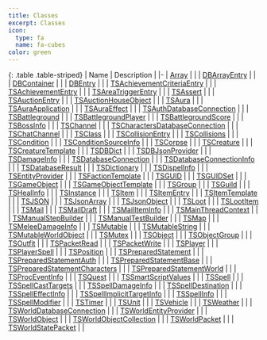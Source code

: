 ```yaml
---
title: Classes
excerpt: Classes
icon:
  type: fa
  name: fa-cubes
color: green
---
```


{: .table .table-striped}
| Name | Description |
|-
| [Array](./Array) |  |
| [DBArrayEntry](./DBArrayEntry) |  |
| [DBContainer](./DBContainer) |  |
| [DBEntry](./DBEntry) |  |
| [TSAchievementCriteriaEntry](./TSAchievementCriteriaEntry) |  |
| [TSAchievementEntry](./TSAchievementEntry) |  |
| [TSAreaTriggerEntry](./TSAreaTriggerEntry) |  |
| [TSAssert](./TSAssert) |  |
| [TSAuctionEntry](./TSAuctionEntry) |  |
| [TSAuctionHouseObject](./TSAuctionHouseObject) |  |
| [TSAura](./TSAura) |  |
| [TSAuraApplication](./TSAuraApplication) |  |
| [TSAuraEffect](./TSAuraEffect) |  |
| [TSAuthDatabaseConnection](./TSAuthDatabaseConnection) |  |
| [TSBattleground](./TSBattleground) |  |
| [TSBattlegroundPlayer](./TSBattlegroundPlayer) |  |
| [TSBattlegroundScore](./TSBattlegroundScore) |  |
| [TSBossInfo](./TSBossInfo) |  |
| [TSChannel](./TSChannel) |  |
| [TSCharactersDatabaseConnection](./TSCharactersDatabaseConnection) |  |
| [TSChatChannel](./TSChatChannel) |  |
| [TSClass](./TSClass) |  |
| [TSCollisionEntry](./TSCollisionEntry) |  |
| [TSCollisions](./TSCollisions) |  |
| [TSCondition](./TSCondition) |  |
| [TSConditionSourceInfo](./TSConditionSourceInfo) |  |
| [TSCorpse](./TSCorpse) |  |
| [TSCreature](./TSCreature) |  |
| [TSCreatureTemplate](./TSCreatureTemplate) |  |
| [TSDBDict](./TSDBDict) |  |
| [TSDBJsonProvider](./TSDBJsonProvider) |  |
| [TSDamageInfo](./TSDamageInfo) |  |
| [TSDatabaseConnection](./TSDatabaseConnection) |  |
| [TSDatabaseConnectionInfo](./TSDatabaseConnectionInfo) |  |
| [TSDatabaseResult](./TSDatabaseResult) |  |
| [TSDictionary](./TSDictionary) |  |
| [TSDispelInfo](./TSDispelInfo) |  |
| [TSEntityProvider](./TSEntityProvider) |  |
| [TSFactionTemplate](./TSFactionTemplate) |  |
| [TSGUID](./TSGUID) |  |
| [TSGUIDSet](./TSGUIDSet) |  |
| [TSGameObject](./TSGameObject) |  |
| [TSGameObjectTemplate](./TSGameObjectTemplate) |  |
| [TSGroup](./TSGroup) |  |
| [TSGuild](./TSGuild) |  |
| [TSHealInfo](./TSHealInfo) |  |
| [TSInstance](./TSInstance) |  |
| [TSItem](./TSItem) |  |
| [TSItemEntry](./TSItemEntry) |  |
| [TSItemTemplate](./TSItemTemplate) |  |
| [TSJSON](./TSJSON) |  |
| [TSJsonArray](./TSJsonArray) |  |
| [TSJsonObject](./TSJsonObject) |  |
| [TSLoot](./TSLoot) |  |
| [TSLootItem](./TSLootItem) |  |
| [TSMail](./TSMail) |  |
| [TSMailDraft](./TSMailDraft) |  |
| [TSMailItemInfo](./TSMailItemInfo) |  |
| [TSMainThreadContext](./TSMainThreadContext) |  |
| [TSManualStepBuilder](./TSManualStepBuilder) |  |
| [TSManualTestBuilder](./TSManualTestBuilder) |  |
| [TSMap](./TSMap) |  |
| [TSMeleeDamageInfo](./TSMeleeDamageInfo) |  |
| [TSMutable](./TSMutable) |  |
| [TSMutableString](./TSMutableString) |  |
| [TSMutableWorldObject](./TSMutableWorldObject) |  |
| [TSMutex](./TSMutex) |  |
| [TSObject](./TSObject) |  |
| [TSObjectGroup](./TSObjectGroup) |  |
| [TSOutfit](./TSOutfit) |  |
| [TSPacketRead](./TSPacketRead) |  |
| [TSPacketWrite](./TSPacketWrite) |  |
| [TSPlayer](./TSPlayer) |  |
| [TSPlayerSpell](./TSPlayerSpell) |  |
| [TSPosition](./TSPosition) |  |
| [TSPreparedStatement](./TSPreparedStatement) |  |
| [TSPreparedStatementAuth](./TSPreparedStatementAuth) |  |
| [TSPreparedStatementBase](./TSPreparedStatementBase) |  |
| [TSPreparedStatementCharacters](./TSPreparedStatementCharacters) |  |
| [TSPreparedStatementWorld](./TSPreparedStatementWorld) |  |
| [TSProcEventInfo](./TSProcEventInfo) |  |
| [TSQuest](./TSQuest) |  |
| [TSSmartScriptValues](./TSSmartScriptValues) |  |
| [TSSpell](./TSSpell) |  |
| [TSSpellCastTargets](./TSSpellCastTargets) |  |
| [TSSpellDamageInfo](./TSSpellDamageInfo) |  |
| [TSSpellDestination](./TSSpellDestination) |  |
| [TSSpellEffectInfo](./TSSpellEffectInfo) |  |
| [TSSpellImplicitTargetInfo](./TSSpellImplicitTargetInfo) |  |
| [TSSpellInfo](./TSSpellInfo) |  |
| [TSSpellModifier](./TSSpellModifier) |  |
| [TSTimer](./TSTimer) |  |
| [TSUnit](./TSUnit) |  |
| [TSVehicle](./TSVehicle) |  |
| [TSWeather](./TSWeather) |  |
| [TSWorldDatabaseConnection](./TSWorldDatabaseConnection) |  |
| [TSWorldEntityProvider](./TSWorldEntityProvider) |  |
| [TSWorldObject](./TSWorldObject) |  |
| [TSWorldObjectCollection](./TSWorldObjectCollection) |  |
| [TSWorldPacket](./TSWorldPacket) |  |
| [TSWorldStatePacket](./TSWorldStatePacket) |  |

